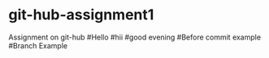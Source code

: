 # git-hub-assignment1
Assignment on git-hub 
#Hello 
#hii
#good evening
#Before commit example
#Branch Example
